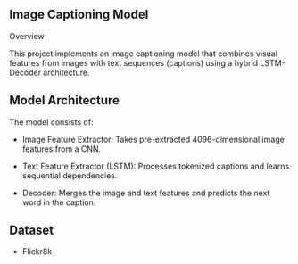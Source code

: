 ## Image Captioning Model

Overview

This project implements an image captioning model that combines visual features from images with text sequences (captions) using a hybrid LSTM-Decoder architecture.

## Model Architecture

The model consists of:

- Image Feature Extractor: Takes pre-extracted 4096-dimensional image features from a CNN.

- Text Feature Extractor (LSTM): Processes tokenized captions and learns sequential dependencies.

- Decoder: Merges the image and text features and predicts the next word in the caption.

## Dataset
- Flickr8k
